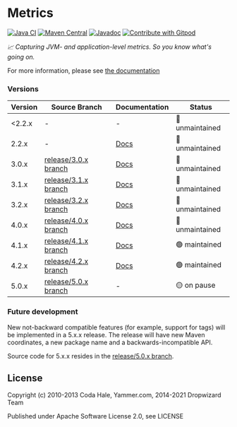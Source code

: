 Metrics
======= 
[![Java CI](https://github.com/dropwizard/metrics/workflows/Java%20CI/badge.svg)](https://github.com/dropwizard/metrics/actions?query=workflow%3A%22Java+CI%22+branch%3Arelease%2F4.1.x)
[![Maven Central](https://img.shields.io/maven-central/v/io.dropwizard.metrics/metrics-core/4.1)](https://maven-badges.herokuapp.com/maven-central/io.dropwizard.metrics/metrics-core/)
[![Javadoc](http://javadoc-badge.appspot.com/io.dropwizard.metrics/metrics-core.svg)](http://www.javadoc.io/doc/io.dropwizard.metrics/metrics-core)
[![Contribute with Gitpod](https://img.shields.io/badge/Contribute%20with-Gitpod-908a85?logo=gitpod)](https://gitpod.io/#https://github.com/dropwizard/metrics/tree/release/4.1.x)

*📈 Capturing JVM- and application-level metrics. So you know what's going on.*

For more information, please see [the documentation](https://metrics.dropwizard.io/)

### Versions

| Version | Source Branch                                                                    | Documentation                                 | Status            |
| ------- | -------------------------------------------------------------------------------- | --------------------------------------------- | ----------------- |
| <2.2.x  | -                                                                                | -                                             | 🔴 unmaintained   |
| 2.2.x   | -                                                                                | [Docs](https://metrics.dropwizard.io/2.2.0/)  | 🔴 unmaintained   |
| 3.0.x   | [release/3.0.x branch](https://github.com/dropwizard/metrics/tree/release/3.0.x) | [Docs](https://metrics.dropwizard.io/3.0.2/)  | 🔴 unmaintained   |
| 3.1.x   | [release/3.1.x branch](https://github.com/dropwizard/metrics/tree/release/3.1.x) | [Docs](https://metrics.dropwizard.io/3.1.0/)  | 🔴 unmaintained   |
| 3.2.x   | [release/3.2.x branch](https://github.com/dropwizard/metrics/tree/release/3.2.x) | [Docs](https://metrics.dropwizard.io/3.2.3/)  | 🔴 unmaintained   |
| 4.0.x   | [release/4.0.x branch](https://github.com/dropwizard/metrics/tree/release/4.0.x) | [Docs](https://metrics.dropwizard.io/4.0.6/)  | 🔴 unmaintained   |
| 4.1.x   | [release/4.1.x branch](https://github.com/dropwizard/metrics/tree/release/4.1.x) | [Docs](https://metrics.dropwizard.io/4.1.22/) | 🟢 maintained     |
| 4.2.x   | [release/4.2.x branch](https://github.com/dropwizard/metrics/tree/release/4.2.x) | [Docs](https://metrics.dropwizard.io/4.2.0/)  | 🟢 maintained     |
| 5.0.x   | [release/5.0.x branch](https://github.com/dropwizard/metrics/tree/release/5.0.x) | -                                             | 🟡 on pause       |

### Future development

New not-backward compatible features (for example, support for tags) will be implemented in a 5.x.x release. The release will have new Maven coordinates, a new package name and a backwards-incompatible API.

Source code for 5.x.x resides in the [release/5.0.x branch](https://github.com/dropwizard/metrics/tree/release/5.0.x).

License
-------

Copyright (c) 2010-2013 Coda Hale, Yammer.com, 2014-2021 Dropwizard Team

Published under Apache Software License 2.0, see LICENSE

